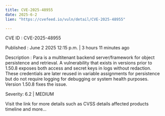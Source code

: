 ```yaml
---
title: CVE-2025-48955
date: 2025-6-2
lien: "https://cvefeed.io/vuln/detail/CVE-2025-48955"

---
```


CVE ID : CVE-2025-48955

Published :  June 2
2025
12:15 p.m. | 3 hours
11 minutes ago

Description : Para is a multitenant backend server/framework for object persistence and retrieval. A vulnerability that exists in versions prior to 1.50.8 exposes both access and secret keys in logs without redaction. These credentials are later reused in variable assignments for persistence but do not require logging for debugging or system health purposes. Version 1.50.8 fixes the issue.

Severity: 6.2 | MEDIUM

Visit the link for more details
such as CVSS details
affected products
timeline
and more...
